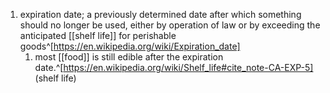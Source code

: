 1. expiration date; a previously determined date after which something should no longer be used, either by operation of law or by exceeding the anticipated [[shelf life]] for perishable goods^[https://en.wikipedia.org/wiki/Expiration_date]
	1. most [[food]] is still edible after the expiration date.^[https://en.wikipedia.org/wiki/Shelf_life#cite_note-CA-EXP-5] (shelf life)